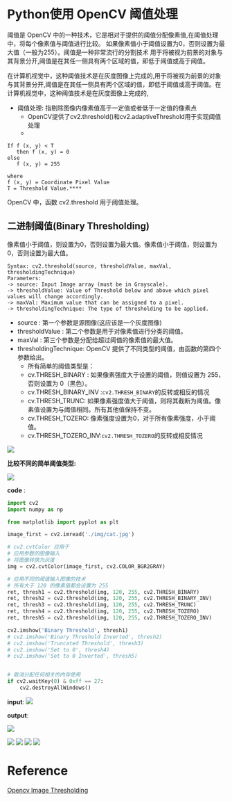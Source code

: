 # Python使用 OpenCV 阈值处理

阈值是 OpenCV 中的一种技术，它是相对于提供的阈值分配像素值,在阈值处理中，将每个像素值与阈值进行比较。
如果像素值小于阈值设置为0，否则设置为最大值（一般为255）。阈值是一种非常流行的分割技术
用于将被视为前景的对象与其背景分开,阈值是在其任一侧具有两个区域的值，即低于阈值或高于阈值。

在计算机视觉中，这种阈值技术是在灰度图像上完成的,用于将被视为前景的对象与其背景分开,阈值是在其任一侧具有两个区域的值，即低于阈值或高于阈值。在计算机视觉中，这种阈值技术是在灰度图像上完成的,


- 阈值处理: 指剔除图像内像素值高于一定值或者低于一定值的像素点
  - OpenCV提供了cv2.threshold()和cv2.adaptiveThreshold用于实现阈值处理
  - 
```
If f (x, y) < T 
   then f (x, y) = 0 
else 
   f (x, y) = 255

where 
f (x, y) = Coordinate Pixel Value
T = Threshold Value.****
```

OpenCV 中，函数 cv2.threshold 用于阈值处理。

## 二进制阈值(Binary Thresholding)
像素值小于阈值，则设置为0，否则设置为最大值。像素值小于阈值，则设置为0，否则设置为最大值。

```
Syntax: cv2.threshold(source, thresholdValue, maxVal, thresholdingTechnique) 
Parameters: 
-> source: Input Image array (must be in Grayscale). 
-> thresholdValue: Value of Threshold below and above which pixel values will change accordingly. 
-> maxVal: Maximum value that can be assigned to a pixel. 
-> thresholdingTechnique: The type of thresholding to be applied. 
```

-  source : 第一个参数是源图像(这应该是一个灰度图像)
- thresholdValue : 第二个参数是用于对像素值进行分类的阈值。
- maxVal : 第三个参数是分配给超过阈值的像素值的最大值。
- thresholdingTechnique: OpenCV 提供了不同类型的阈值，由函数的第四个参数给出。
  - 所有简单的阈值类型是：
  - cv.THRESH_BINARY : 如果像素强度大于设置的阈值，则值设置为 255，否则设置为 0（黑色）。
  - cv.THRESH_BINARY_INV :` cv2.THRESH_BINARY `的反转或相反的情况
  - cv.THRESH_TRUNC: 如果像素强度值大于阈值，则将其截断为阈值。像素值设置为与阈值相同。所有其他值保持不变。
  - cv.THRESH_TOZERO: 像素强度设置为0，对于所有像素强度，小于阈值。
  - cv.THRESH_TOZERO_INV:` cv2.THRESH_TOZERO `的反转或相反情况

![](../img/Screenshot-4113.png)


<b> 比较不同的简单阈值类型:</b>

![](../img/threshold_types.png)


**code** : 
```python
import cv2
import numpy as np

from matplotlib import pyplot as plt

image_first = cv2.imread('./img/cat.jpg')

# cv2.cvtColor 应用于
# 应用参数的图像输入
# 将图像转换为灰度
img = cv2.cvtColor(image_first, cv2.COLOR_BGR2GRAY)

# 应用不同的阈值输入图像的技术
# 所有大于 120 的像素值都会设置为 255
ret, thresh1 = cv2.threshold(img, 120, 255, cv2.THRESH_BINARY)
ret, thresh2 = cv2.threshold(img, 120, 255, cv2.THRESH_BINARY_INV)
ret, thresh3 = cv2.threshold(img, 120, 255, cv2.THRESH_TRUNC)
ret, thresh4 = cv2.threshold(img, 120, 255, cv2.THRESH_TOZERO)
ret, thresh5 = cv2.threshold(img, 120, 255, cv2.THRESH_TOZERO_INV)

cv2.imshow('Binary Threshold', thresh1)
# cv2.imshow('Binary Threshold Inverted', thresh2)
# cv2.imshow('Truncated Threshold', thresh3)
# cv2.imshow('Set to 0', thresh4)
# cv2.imshow('Set to 0 Inverted', thresh5)


# 取消分配任何相关的内存使用
if cv2.waitKey(0) & 0xff == 27:
    cv2.destroyAllWindows()
```

**input**:
![](../img/cat.jpg)

**output**:

![](../img/binary_threshold.png)

![](../img/binary_threshold_invert.png)
![](../img/truncated_thredshold.png)
![](../img/setto0.png)
![](../img/setto0inverted.png)


# Reference 

[Opencv Image Thresholding](https://docs.opencv.org/4.x/d7/d4d/tutorial_py_thresholding.html)